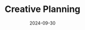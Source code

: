 ---  
layout: startup_page  
title: "Creative Planning"  
id: "creativeplanning.com"  
permalink: "/creativeplanningcreativeplanning.com09302024/"  
website: "https://creativeplanning.com/"  
funding_round: "Strategic Investment"  
funding_amount: ""  
investors: "TPG Capital, General Atlantic"  
about: "Creative Planning is a leading independent wealth management firm providing comprehensive financial planning-led wealth management solutions, including investment management, retirement planning, and estate planning, to individual and institutional clients. They have over $375 billion in combined assets under management and advisement across all 50 states and 90 countries. Their focus is on delivering a best-in-class client experience."  
markets: "Wealth Management, Financial Planning, Asset Management, Other Financial Services"  
hq: "Overland Park, Kansas, United States"  
founded_year: "1983"  
linkedin: "https://www.linkedin.com/company/creative-planning"  
twitter: "https://twitter.com/CPIWealth_Intl"  
instagram: ""  
facebook: "https://www.facebook.com/CreativePlanningIntl"  
crunchbase: "https://www.crunchbase.com/organization/creative-planning"  
pitchbook: "https://pitchbook.com/profiles/company/237881-62"  

date_display: "30-Sep-2024"  
date: "2024-09-30"

# SEO Optimization  
meta_title: "Creative Planning - Strategic Investment"  
meta_description: "Creative Planning, Creative Planning is a leading independent wealth management firm providing comprehensive financial planning-led wealth management solutions, includin..."  
meta_keywords: "Creative Planning, Wealth Management, Financial Planning, Asset Management, Other Financial Services, Strategic Investment funding"  
canonical_url: "https://startup.projectstartups.com/creativeplanningcreativeplanning.com09302024/"  
---